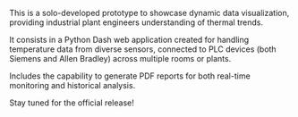 This is a solo-developed prototype to showcase dynamic data visualization, providing industrial plant engineers understanding of thermal trends.

It consists in a Python Dash web application created for handling temperature data from diverse sensors, connected to PLC devices (both Siemens and Allen Bradley) across multiple rooms or plants.

Includes the capability to generate PDF reports for both real-time monitoring and historical analysis.

Stay tuned for the official release!